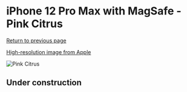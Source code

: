 # iPhone 12 Pro Max with MagSafe - Pink Citrus

[Return to previous page](/iphone_12)

[High-resolution image from Apple](https://store.storeimages.cdn-apple.com/8756/as-images.apple.com/is/MHYF3?wid=4500&hei=4500&fmt=png)

<div style="width: 500px"><img src="/almost_uncompressed/MHYF3.webp" alt="Pink Citrus"></div>

## Under construction
